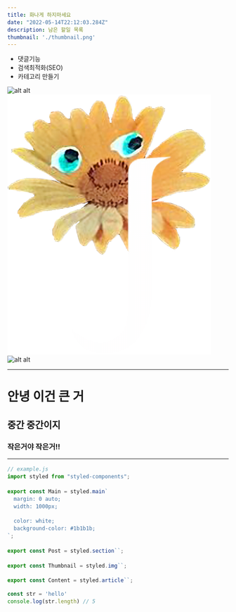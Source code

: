 ```yaml
---
title: 화나게 하지마세요
date: "2022-05-14T22:12:03.284Z"
description: 남은 할일 목록
thumbnail: './thumbnail.png'
---
```



- 댓글기능
- 검색최적화(SEO)
- 카테고리 만들기

![alt alt](./hello.jpg)
![alt alt](./page1.png)
![alt alt](./thumbnail.jpg)


---
# 안녕 이건 큰 거
## 중간 중간이지
### 작은거야 작은거!!
---

```js
// example.js
import styled from "styled-components";

export const Main = styled.main`
  margin: 0 auto;
  width: 1000px;

  color: white;
  background-color: #1b1b1b;
`;

export const Post = styled.section``;

export const Thumbnail = styled.img``;

export const Content = styled.article``;
```

```javascript
const str = 'hello'
console.log(str.length) // 5
```